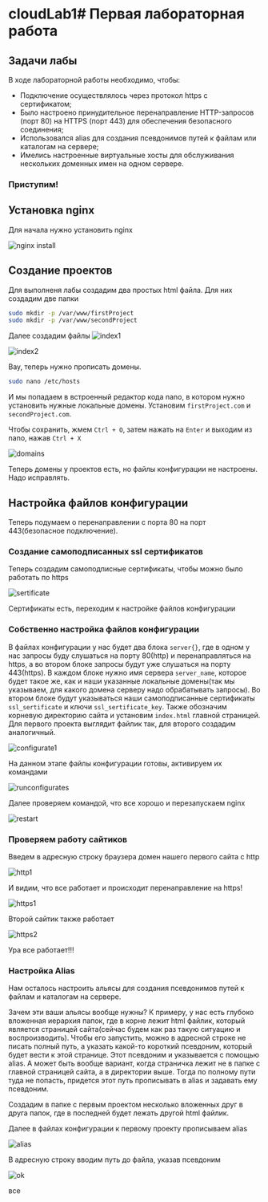# cloudLab1# Первая лабораторная работа

## Задачи лабы

В ходе лабораторной работы необходимо, чтобы:

* Подключение осуществлялось через протокол https с сертификатом;
* Было настроено принудительное перенаправление HTTP-запросов (порт 80) на HTTPS (порт 443) для обеспечения безопасного соединения;
* Использовался alias для создания псевдонимов путей к файлам или каталогам на сервере;
* Имелись настроенные виртуальные хосты для обслуживания нескольких доменных имен на одном сервере.

### Приступим!

## Установка nginx

Для начала нужно установить nginx

![nginx install](lab1Cloud/1.jpg)


## Создание проектов
Для выполненя лабы создадим два простых html файла. Для них создадим две папки
```bash
sudo mkdir -p /var/www/firstProject
sudo mkdir -p /var/www/secondProject
```
Далее создадим файлы
![index1](lab1Cloud/8.jpg)

![index2](lab1Cloud/9.jpg)

Вау, теперь нужно прописать домены.

```bash
sudo nano /etc/hosts
```
И мы попадаем в встроенный редактор кода nano, в котором нужно установить нужные локальные домены. Установим `firstProject.com` и `secondProject.com`.

Чтобы сохранить, жмем `Ctrl + O`, затем нажать на `Enter` и выходим из nano, нажав `Ctrl + X`

![domains](lab1Cloud/4.jpg)

Теперь домены у проектов есть, но файлы конфигурации не настроены. Надо исправлять.

## Настройка файлов конфигурации
Теперь подумаем о перенаправлении с порта 80 на порт 443(безопасное подключение).

### Создание самоподписанных ssl сертификатов
Теперь создадим самоподписные сертификаты, чтобы можно было работать по https

![sertificate](lab1Cloud/5.jpg)

Сертификаты есть, переходим к настройке файлов конфигурации

### Собственно настройка файлов конфигурации

В файлах конфигурации у нас будет два блока `server{}`, где в одном у нас запросы буду слушаться на порту 80(http) и перенаправляться на https, а во втором блоке запросы будут уже слушаться на порту 443(https). В каждом блоке нужно имя сервера `server_name`, которое будет такое же, как и наши указанные локальные домены(так мы указываем, для какого домена серверу надо обрабатывать запросы). Во втором блоке будут указываться наши самоподписанные сертификаты  `ssl_sertificate` и ключи `ssl_sertificate_key`. Также обозначим корневую директорию сайта и установим `index.html` главной страницей. Для первого проекта выглядит файлик так, для второго создадим аналогичный.

![configurate1](lab1Cloud/6.jpg)

На данном этапе файлы конфигурации готовы, активируем их командами 

![runconfigurates](lab1Cloud/7.jpg)

Далее проверяем командой, что все хорошо и перезапускаем nginx

![restart](lab1Cloud/10.jpg)

### Проверяем работу сайтиков

Введем в адресную строку браузера домен нашего первого сайта с http

![http1](lab1Cloud/11.jpg)

И видим, что все работает и происходит перенаправление на https!

![https1](lab1Cloud/12.jpg)

Второй сайтик также работает

![https2](lab1Cloud/13.jpg)

Ура все работает!!!

### Настройка Alias

Нам осталось настроить альясы для создания псевдонимов путей к файлам и каталогам на сервере.

Зачем эти ваши альясы вообще нужны? К примеру, у нас есть глубоко вложенная иерархия папок, где в корне лежит html файлик, который является страницей сайта(сейчас будем как раз такую ситуацию и воспроизводить). Чтобы его запустить, можно в адресной строке не писать полный путь, а указать какой-то короткий псевдоним, который будет вести к этой странице. Этот псевдоним и указывается с помощью alias. А может быть вообще вариант, когда страничка лежит не в папке с главной страницей сайта, а в директории выше. Тогда по полному пути туда не попасть, придется этот путь прописывать в alias и задавать ему псевдоним.

Создадим в папке с первым проектом несколько вложенных друг в друга папок, где в последней будет лежать другой html файлик.

Далее в файлах конфигурации к первому проекту прописываем alias

![alias](lab1Cloud/14.jpg)

В адресную строку вводим путь до файла, указав псевдоним

![ok](lab1Cloud/15.jpg)

все
